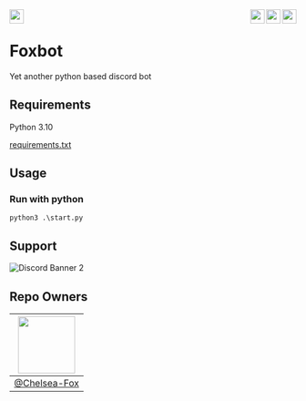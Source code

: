 <img align="left" height="25px" src="https://github.com/Foxtrt-com/Foxbot/actions/workflows/codeql.yml/badge.svg?branch=master" />
<img align="right" height="25px" src="https://img.shields.io/badge/Python-FFD43B?style=for-the-badge&logo=python&logoColor=blue" />
<img align="right" height="25px" src="https://hits.seeyoufarm.com/api/count/incr/badge.svg?url=https%3A%2F%2Fgithub.com%2FFoxtrt-com%2FFoxbot%2F&count_bg=%2379C83D&title_bg=%23555555&icon=github.svg&icon_color=%23E7E7E7&title=Hits&edge_flat=true"/>
<img align="right" height="25px" src="https://img.shields.io/badge/Version-v0.0.1-blue?style=flat-square"/>
<br />

# Foxbot

Yet another python based discord bot

## Requirements

Python 3.10

[requirements.txt](https://github.com/Foxtrt-com/Foxbot/blob/master/requirements.txt)

## Usage

### Run with python
```
python3 .\start.py
```

## Support
![Discord Banner 2](https://discordapp.com/api/guilds/1049238673130012723/widget.png?style=banner2)

## Repo Owners
|<img height="auto" width="100" src="https://avatars.githubusercontent.com/u/74470736" />|
|-|
|[@Chelsea-Fox](https://github.com/Chelsea-Fox)|
